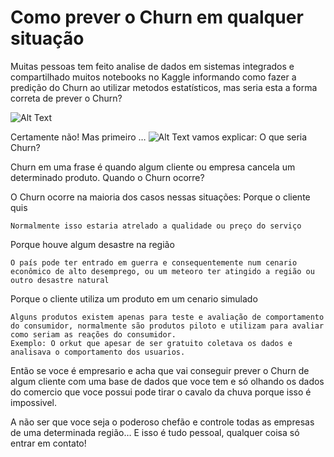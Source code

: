 # Como prever o Churn em qualquer situação

Muitas pessoas tem feito analise de dados em sistemas integrados e compartilhado muitos notebooks no Kaggle informando como fazer a predição do Churn ao utilizar metodos estatísticos, mas seria esta a forma correta de prever o Churn?

![Alt Text](https://media2.giphy.com/media/Yycc82XEuWDaLLi2GV/giphy.gif)

Certamente não!
Mas primeiro …
![Alt Text](https://2.bp.blogspot.com/-LUbTcB23dZ8/UHiAhJcT3UI/AAAAAAAABBw/W3rIdfhgdeI/s1600/tumblr_ma5etb3nWU1r9wkfwo8_250.gif)
vamos explicar:
O que seria Churn?

Churn em uma frase é quando algum cliente ou empresa cancela um determinado produto.
Quando o Churn ocorre?

O Churn ocorre na maioria dos casos nessas situações:
Porque o cliente quis

    Normalmente isso estaria atrelado a qualidade ou preço do serviço

Porque houve algum desastre na região

    O país pode ter entrado em guerra e consequentemente num cenario econômico de alto desemprego, ou um meteoro ter atingido a região ou outro desastre natural

Porque o cliente utiliza um produto em um cenario simulado

    Alguns produtos existem apenas para teste e avaliação de comportamento do consumidor, normalmente são produtos piloto e utilizam para avaliar como seriam as reações do consumidor.
    Exemplo: O orkut que apesar de ser gratuito coletava os dados e analisava o comportamento dos usuarios.

Então se voce é empresario e acha que vai conseguir prever o Churn de algum cliente com uma base de dados que voce tem e só olhando os dados do comercio que voce possui pode tirar o cavalo da chuva porque isso é impossivel.

A não ser que voce seja o poderoso chefão e controle todas as empresas de uma determinada região…
E isso é tudo pessoal, qualquer coisa só entrar em contato!

